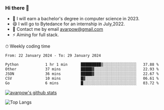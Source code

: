 ### Hi there 👋
<!--I have been a GitHub member for [![Years Badge](https://badges.pufler.dev/years/avarpow)](https://badges.pufler.dev)-->
- 🌱 I will earn a bachelor's degree in computer science in 2023.
- 😄 I will go to Bytedance for an internship in July,2022.
- 💬 Contact me by email avarpow@gmail.com
- ⚡ Aiming for full stack.

<!--💻 Coding Activity Logging

[![Commits Badge](https://badges.pufler.dev/commits/weekly/avarpow)](https://badges.pufler.dev)-->

⏱ Weekly coding time
<!--START_SECTION:waka-->

```txt
From: 22 January 2024 - To: 29 January 2024

Python            1 hr 1 min      █████████▒░░░░░░░░░░░░░░░   37.88 %
Other             37 mins         █████▓░░░░░░░░░░░░░░░░░░░   22.93 %
JSON              36 mins         █████▓░░░░░░░░░░░░░░░░░░░   22.67 %
CSV               10 mins         █▓░░░░░░░░░░░░░░░░░░░░░░░   06.61 %
Go                6 mins          █░░░░░░░░░░░░░░░░░░░░░░░░   03.72 %
```

<!--END_SECTION:waka-->

[![avarpow's github stats](https://github-readme-stats.vercel.app/api?username=avarpow&count_private=true&show_icons=true&hide=issues&hide_border=true)](https://github.com/anuraghazra/github-readme-stats)

![Top Langs](https://github-readme-stats.vercel.app/api/top-langs/?username=avarpow&layout=compact&hide_border=true) 
<!--[![avarpow's wakatime stats](https://github-readme-stats.vercel.app/api/wakatime?username=avarpow)](https://github.com/anuraghazra/github-readme-stats)-->

